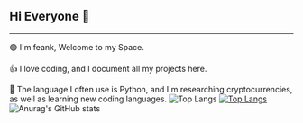 ##  Hi Everyone 😬
---
🟢  I'm feank, Welcome to my Space.

👍 I love coding, and I document all my projects here.

🚀 The language I often use is Python, and I'm researching cryptocurrencies, as well as learning new coding languages.
![Top Langs](https://github-readme-stats.vercel.app/api/top-langs/?username=feankme)
[![Top Langs](https://github-readme-stats.vercel.app/api/top-langs/?username=feankme&layout=compact)](https://github.com/anuraghazra/github-readme-stats)
![Anurag's GitHub stats](https://github-readme-stats.vercel.app/api?username=feankme&theme=vue-dark_icons=true)
